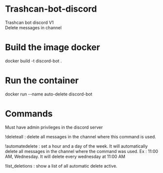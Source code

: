 # Trashcan-bot-discord
Trashcan bot discord V1  
Delete messages in channel  

# Build the image docker
docker build -t discord-bot .  

# Run the container
docker run --name auto-delete discord-bot  

# Commands
Must have admin privileges in the discord server  

!deleteall : delete all messages in the channel where this command is used.  

!automatedelete : set a hour and a day of the week. It will automatically delete all messages in the channel where the command was used. Ex : 11:00 AM, Wednesday. It will delete every wednesday at 11:00 AM  

!list_deletions : show a list of all automatic delete active.  
